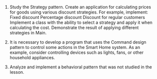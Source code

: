 

1. Study the Strategy pattern. Create an application for calculating prices for goods using various discount strategies. For example, implement:
Fixed discount
Percentage discount
Discount for regular customers
Implement a class with the ability to select a strategy and apply it when calculating the cost. Demonstrate the result of applying different strategies in Main.

2. It is necessary to develop a program that uses the Command design pattern to control some actions in the Smart Home system. As an example, consider controlling devices such as lights, fans, or other household appliances.

3. Analyze and implement a behavioral pattern that was not studied in the lesson.
